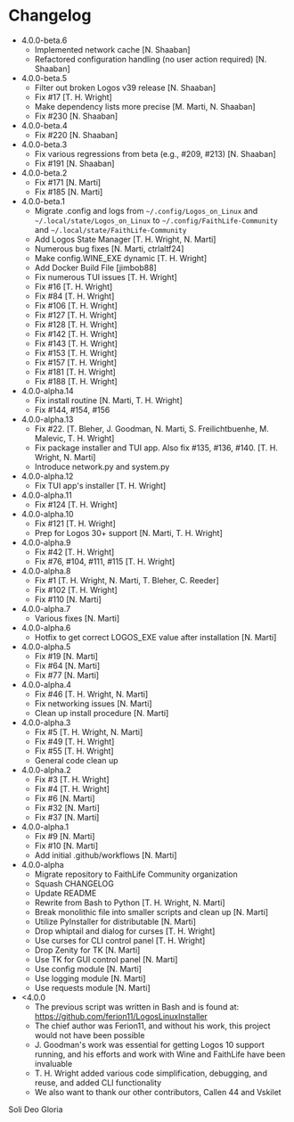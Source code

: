 # Changelog

- 4.0.0-beta.6
	- Implemented network cache [N. Shaaban]
	- Refactored configuration handling (no user action required) [N. Shaaban]
- 4.0.0-beta.5
	- Filter out broken Logos v39 release [N. Shaaban]
	- Fix #17 [T. H. Wright]
	- Make dependency lists more precise [M. Marti, N. Shaaban]
	- Fix #230 [N. Shaaban]
- 4.0.0-beta.4
	- Fix #220 [N. Shaaban]
- 4.0.0-beta.3
	- Fix various regressions from beta (e.g., #209, #213) [N. Shaaban]
	- Fix #191 [N. Shaaban]
- 4.0.0-beta.2
	- Fix #171 [N. Marti]
	- Fix #185 [N. Marti]
- 4.0.0-beta.1
	- Migrate .config and logs from `~/.config/Logos_on_Linux` and `~/.local/state/Logos_on_Linux` to `~/.config/FaithLife-Community` and `~/.local/state/FaithLife-Community`
	- Add Logos State Manager [T. H. Wright, N. Marti]
	- Numerous bug fixes [N. Marti, ctrlaltf24]
	- Make config.WINE_EXE dynamic [T. H. Wright]
	- Add Docker Build File [jimbob88]
	- Fix numerous TUI issues [T. H. Wright]
	- Fix #16 [T. H. Wright]
	- Fix #84 [T. H. Wright]
	- Fix #106 [T. H. Wright]
	- Fix #127 [T. H. Wright]
	- Fix #128 [T. H. Wright]
	- Fix #142 [T. H. Wright]
	- Fix #143 [T. H. Wright]
	- Fix #153 [T. H. Wright]
	- Fix #157 [T. H. Wright]
	- Fix #181 [T. H. Wright]
	- Fix #188 [T. H. Wright]
- 4.0.0-alpha.14
	- Fix install routine [N. Marti, T. H. Wright]
	- Fix #144, #154, #156
- 4.0.0-alpha.13
	- Fix #22. [T. Bleher, J. Goodman, N. Marti, S. Freilichtbuenhe, M. Malevic, T. H. Wright]
	- Fix package installer and TUI app. Also fix #135, #136, #140. [T. H. Wright, N. Marti]
	- Introduce network.py and system.py
- 4.0.0-alpha.12
	- Fix TUI app's installer [T. H. Wright]
- 4.0.0-alpha.11
	- Fix #124 [T. H. Wright]
- 4.0.0-alpha.10
	- Fix #121 [T. H. Wright]
	- Prep for Logos 30+ support [N. Marti, T. H. Wright]
- 4.0.0-alpha.9
	- Fix #42 [T. H. Wright]
	- Fix #76, #104, #111, #115 [T. H. Wright]
- 4.0.0-alpha.8
	- Fix #1 [T. H. Wright, N. Marti, T. Bleher, C. Reeder]
	- Fix #102 [T. H. Wright]
	- Fix #110 [N. Marti]
- 4.0.0-alpha.7
	- Various fixes [N. Marti]
- 4.0.0-alpha.6
	- Hotfix to get correct LOGOS_EXE value after installation [N. Marti]
- 4.0.0-alpha.5
	- Fix #19 [N. Marti]
	- Fix #64 [N. Marti]
	- Fix #77 [N. Marti]
- 4.0.0-alpha.4
	- Fix #46 [T. H. Wright, N. Marti]
	- Fix networking issues [N. Marti]
	- Clean up install procedure [N. Marti]
- 4.0.0-alpha.3
	- Fix #5 [T. H. Wright, N. Marti]
	- Fix #49 [T. H. Wright]
	- Fix #55 [T. H. Wright]
	- General code clean up
- 4.0.0-alpha.2
	- Fix #3 [T. H. Wright]
	- Fix #4 [T. H. Wright]
	- Fix #6 [N. Marti]
	- Fix #32 [N. Marti]
	- Fix #37 [N. Marti]
- 4.0.0-alpha.1
	- Fix #9 [N. Marti]
 	- Fix #10 [N. Marti]
  	- Add initial .github/workflows [N. Marti]
- 4.0.0-alpha
	- Migrate repository to FaithLife Community organization
	- Squash CHANGELOG
	- Update README
	- Rewrite from Bash to Python [T. H. Wright, N. Marti]
	- Break monolithic file into smaller scripts and clean up [N. Marti]
	- Utilize PyInstaller for distributable [N. Marti]
	- Drop whiptail and dialog for curses [T. H. Wright]
	- Use curses for CLI control panel [T. H. Wright]
	- Drop Zenity for TK [N. Marti]
	- Use TK for GUI control panel [N. Marti]
	- Use config module [N. Marti]
	- Use logging module [N. Marti]
	- Use requests module [N. Marti]
- <4.0.0
	- The previous script was written in Bash and is found at: https://github.com/ferion11/LogosLinuxInstaller
	- The chief author was Ferion11, and without his work, this project would not have been possible
	- J. Goodman's work was essential for getting Logos 10 support running, and his efforts and work with Wine and FaithLife have been invaluable
	- T. H. Wright added various code simplification, debugging, and reuse, and added CLI functionality
	- We also want to thank our other contributors, Callen 44 and Vskilet

Soli Deo Gloria

